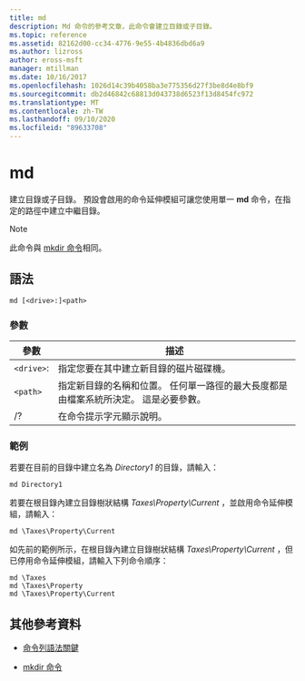 ```yaml
---
title: md
description: Md 命令的參考文章，此命令會建立目錄或子目錄。
ms.topic: reference
ms.assetid: 82162d00-cc34-4776-9e55-4b4836dbd6a9
ms.author: lizross
author: eross-msft
manager: mtillman
ms.date: 10/16/2017
ms.openlocfilehash: 1026d14c39b4058ba3e775356d27f3be8d4e8bf9
ms.sourcegitcommit: db2d46842c68813d043738d6523f13d8454fc972
ms.translationtype: MT
ms.contentlocale: zh-TW
ms.lasthandoff: 09/10/2020
ms.locfileid: "89633708"
---
```

# <a name="md"></a>md

建立目錄或子目錄。 預設會啟用的命令延伸模組可讓您使用單一 **md** 命令，在指定的路徑中建立中繼目錄。

> [!NOTE]
> 此命令與 [mkdir 命令](mkdir.md)相同。

## <a name="syntax"></a>語法

```
md [<drive>:]<path>
```

### <a name="parameters"></a>參數

| 參數 | 描述 |
| --------- | ----------- |
| `<drive>`: | 指定您要在其中建立新目錄的磁片磁碟機。 |
| `<path>` | 指定新目錄的名稱和位置。 任何單一路徑的最大長度都是由檔案系統所決定。 這是必要參數。 |
| /? | 在命令提示字元顯示說明。 |

### <a name="examples"></a>範例

若要在目前的目錄中建立名為 *Directory1* 的目錄，請輸入：

```
md Directory1
```

若要在根目錄內建立目錄樹狀結構 *Taxes\Property\Current* ，並啟用命令延伸模組，請輸入：

```
md \Taxes\Property\Current
```

如先前的範例所示，在根目錄內建立目錄樹狀結構 *Taxes\Property\Current* ，但已停用命令延伸模組，請輸入下列命令順序：

```
md \Taxes
md \Taxes\Property
md \Taxes\Property\Current
```

## <a name="additional-references"></a>其他參考資料

- [命令列語法關鍵](command-line-syntax-key.md)

- [mkdir 命令](mkdir.md)